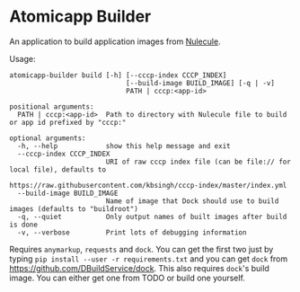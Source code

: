 Atomicapp Builder
=================

An application to build application images from [Nulecule](https://github.com/projectatomic/nulecule).

Usage:

```
atomicapp-builder build [-h] [--cccp-index CCCP_INDEX]
                             [--build-image BUILD_IMAGE] [-q | -v]
                             PATH | cccp:<app-id>

positional arguments:
  PATH | cccp:<app-id>  Path to directory with Nulecule file to build or app id prefixed by "cccp:"

optional arguments:
  -h, --help            show this help message and exit
  --cccp-index CCCP_INDEX
                        URI of raw cccp index file (can be file:// for local file), defaults to
                        https://raw.githubusercontent.com/kbsingh/cccp-index/master/index.yml
  --build-image BUILD_IMAGE
                        Name of image that Dock should use to build images (defaults to "buildroot")
  -q, --quiet           Only output names of built images after build is done
  -v, --verbose         Print lots of debugging information
```

Requires `anymarkup`, `requests` and `dock`. You can get the first two just by typing
`pip install --user -r requirements.txt` and you can get `dock` from
https://github.com/DBuildService/dock. This also requires `dock`'s build image. You
can either get one from TODO or build one yourself.

